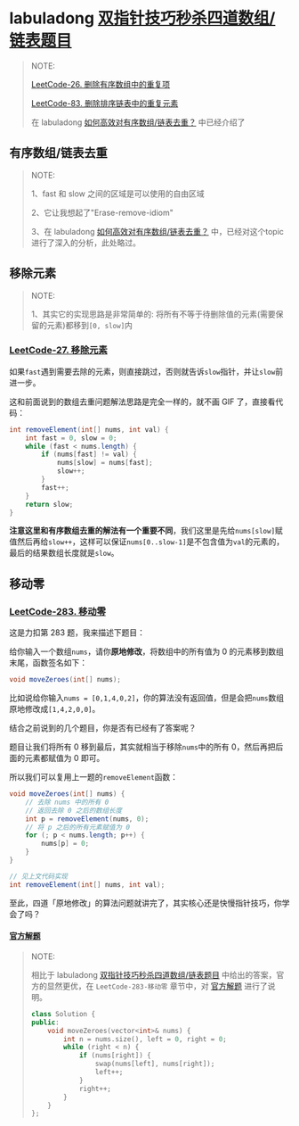# labuladong  [双指针技巧秒杀四道数组/链表题目](https://mp.weixin.qq.com/s/55UPwGL0-Vgdh8wUEPXpMQ)

> NOTE: 
>
> [LeetCode-26. 删除有序数组中的重复项](https://leetcode.cn/problems/remove-duplicates-from-sorted-array/)
>
> [LeetCode-83. 删除排序链表中的重复元素](https://leetcode.cn/problems/remove-duplicates-from-sorted-list/) 
>
> 在 labuladong [如何高效对有序数组/链表去重？](https://mp.weixin.qq.com/s/6Eb7gKqNqXH9B0hSZvMs5A) 中已经介绍了

## 有序数组/链表去重

> NOTE: 
>
> 1、fast 和 slow 之间的区域是可以使用的自由区域
>
> 2、它让我想起了"Erase-remove-idiom"
>
> 3、在 labuladong [如何高效对有序数组/链表去重？](https://mp.weixin.qq.com/s/6Eb7gKqNqXH9B0hSZvMs5A) 中，已经对这个topic进行了深入的分析，此处略过。



## 移除元素

> NOTE:
>
> 1、其实它的实现思路是非常简单的: 将所有不等于待删除值的元素(需要保留的元素)都移到`[0, slow]`内

### [LeetCode-27. 移除元素](https://leetcode.cn/problems/remove-element/)



如果`fast`遇到需要去除的元素，则直接跳过，否则就告诉`slow`指针，并让`slow`前进一步。

这和前面说到的数组去重问题解法思路是完全一样的，就不画 GIF 了，直接看代码：

```Java
int removeElement(int[] nums, int val) {
    int fast = 0, slow = 0;
    while (fast < nums.length) {
        if (nums[fast] != val) {
            nums[slow] = nums[fast];
            slow++;
        }
        fast++;
    }
    return slow;
}
```

**注意这里和有序数组去重的解法有一个重要不同**，我们这里是先给`nums[slow]`赋值然后再给`slow++`，这样可以保证`nums[0..slow-1]`是不包含值为`val`的元素的，最后的结果数组长度就是`slow`。

## 移动零

### [LeetCode-283. 移动零](https://leetcode.cn/problems/move-zeroes/)

这是力扣第 283 题，我来描述下题目：

给你输入一个数组`nums`，请你**原地修改**，将数组中的所有值为 0 的元素移到数组末尾，函数签名如下：

```java
void moveZeroes(int[] nums);
```

比如说给你输入`nums = [0,1,4,0,2]`，你的算法没有返回值，但是会把`nums`数组原地修改成`[1,4,2,0,0]`。

结合之前说到的几个题目，你是否有已经有了答案呢？

题目让我们将所有 0 移到最后，其实就相当于移除`nums`中的所有 0，然后再把后面的元素都赋值为 0 即可。

所以我们可以复用上一题的`removeElement`函数：

```java
void moveZeroes(int[] nums) {
    // 去除 nums 中的所有 0
    // 返回去除 0 之后的数组长度
    int p = removeElement(nums, 0);
    // 将 p 之后的所有元素赋值为 0
    for (; p < nums.length; p++) {
        nums[p] = 0;
    }
}

// 见上文代码实现
int removeElement(int[] nums, int val);
```

至此，四道「原地修改」的算法问题就讲完了，其实核心还是快慢指针技巧，你学会了吗？



#### [官方解题](https://leetcode.cn/problems/move-zeroes/solution/yi-dong-ling-by-leetcode-solution/)

> NOTE: 
>
> 相比于 labuladong  [双指针技巧秒杀四道数组/链表题目](https://mp.weixin.qq.com/s/55UPwGL0-Vgdh8wUEPXpMQ) 中给出的答案，官方的显然更优，在 `LeetCode-283-移动零` 章节中，对 [官方解题](https://leetcode.cn/problems/move-zeroes/solution/yi-dong-ling-by-leetcode-solution/) 进行了说明。
>
> ```C++
> class Solution {
> public:
>     void moveZeroes(vector<int>& nums) {
>         int n = nums.size(), left = 0, right = 0;
>         while (right < n) {
>             if (nums[right]) {
>                 swap(nums[left], nums[right]);
>                 left++;
>             }
>             right++;
>         }
>     }
> };
> 
> 
> ```
>
> 
>
> 




